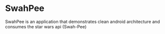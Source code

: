# SwahPee
SwahPee is an application that demonstrates clean android architecture and consumes the star wars api (Swah-Pee)
